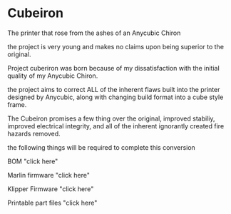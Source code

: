 # Cubeiron
The printer that rose from the ashes of an Anycubic Chiron

the project is very young and makes no claims upon being superior to the original.

Project cuberiron was born because of my dissatisfaction with the initial quality of my Anycubic Chiron.

the project aims to correct ALL of the inherent flaws built into the printer designed by Anycubic, along with changing build format into a cube style frame.

The Cubeiron promises a few thing over the original, improved stabiliy, improved electrical integrity, and all of the inherent ignorantly created fire hazards removed.  

the following things will be required to complete this conversion

BOM "click here"

Marlin firmware "click here"

Klipper Firmware "click here"

Printable part files "click here"



